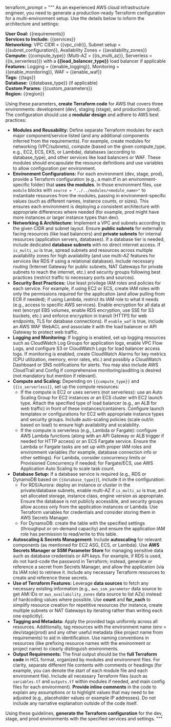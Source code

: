 terraform_prompt = """
As an experienced AWS cloud infrastructure engineer, you need to generate a production-ready Terraform configuration for a multi-environment setup. Use the details below to inform the architecture and settings:

**User Goal:** {{requirements}}  
**Services to Include:** {{services}}  
**Networking:** VPC CIDR = {{vpc_cidr}}, Subnet setup = {{subnet_configuration}}, Availability Zones = {{availability_zones}}  
**Compute:** {{compute_type}} (Multi-AZ = {{is_multi_az}}, Serverless = {{is_serverless}}) with a **{{load_balancer_type}}** load balancer if applicable  
**Features:** Logging = {{enable_logging}}, Monitoring = {{enable_monitoring}}, WAF = {{enable_waf}}  
**Tags:** {{tags}}  
**Database:** {{database_type}} (if applicable)  
**Custom Params:** {{custom_parameters}}  
**Region:** {{region}}

Using these parameters, **create Terraform code** for AWS that covers three environments: development (dev), staging (stage), and production (prod). The configuration should use a **modular design** and adhere to AWS best practices:

- **Modules and Reusability:** Define separate Terraform modules for each major component/service listed (and any additional components inferred from the requirements). For example, create modules for networking (VPC/subnets), compute (based on the given compute_type, e.g., EC2, ECS, EKS, or Lambda), databases (according to database_type), and other services like load balancers or WAF. These modules should encapsulate the resource definitions and use variables to allow configuration per environment.
- **Environment Configurations:** For each environment (dev, stage, prod), provide a Terraform configuration (e.g., a main.tf in an environment-specific folder) that **uses the modules**. In those environment files, use `module` blocks with `source = "../../modules/<module_name>"` to instantiate resources from the modules, passing in environment-specific values (such as different names, instance counts, or sizes). This ensures each environment is deploying a consistent architecture with appropriate differences where needed (for example, prod might have more instances or larger instance types than dev).
- **Networking & Architecture:** Implement a VPC and subnets according to the given CIDR and subnet layout. Ensure **public subnets** for externally facing resources (like load balancers) and **private subnets** for internal resources (application servers, databases). If a database tier is needed, include dedicated **database subnets** with no direct internet access. If `is_multi_az` is true, spread subnets and resources across multiple availability zones for high availability (and use multi-AZ features for services like RDS if using a relational database). Include necessary routing (Internet Gateway for public subnets, NAT Gateways for private subnets to reach the internet, etc.) and security groups following best practices (restrict traffic to necessary ports and sources).
- **Security Best Practices:** Use least privilege IAM roles and policies for each service. For example, if using EC2 or ECS, create IAM roles with only the permissions required for the application (and allow pulling from ECR if needed); if using Lambda, restrict its IAM role to what it needs (e.g., access to specific AWS services). Enable encryption for all data at rest (encrypt EBS volumes, enable RDS encryption, use SSE for S3 buckets, etc.) and enforce encryption in transit (HTTPS for web endpoints, TLS for database connections). If `enable_waf` is true, include an AWS WAF WebACL and associate it with the load balancer or API Gateway to protect web traffic.
- **Logging and Monitoring:** If logging is enabled, set up logging resources such as CloudWatch Log Groups for application logs, enable VPC Flow Logs, and configure S3 or CloudWatch Logs for load balancer access logs. If monitoring is enabled, create CloudWatch Alarms for key metrics (CPU utilization, memory, error rates, etc.) and possibly a CloudWatch Dashboard or SNS notifications for alerts. You may also include AWS CloudTrail and Config if comprehensive monitoring/auditing is desired (not mandatory but mention if relevant).
- **Compute and Scaling:** Depending on `{{compute_type}}` and `{{is_serverless}}`, set up the compute resources:
  - If the compute is EC2 or uses servers (not serverless): use an Auto Scaling Group for EC2 instances or an ECS cluster with EC2 launch type. Attach the specified type of load balancer (e.g., an ALB for web traffic) in front of these instances/containers. Configure launch templates or configurations for EC2 with appropriate instance types and security groups. Include auto-scaling policies (scale out/in based on load) to ensure high availability and scalability.
  - If the compute is serverless (e.g., Lambda or Fargate): configure AWS Lambda functions (along with an API Gateway or ALB trigger if needed for HTTP access) or an ECS Fargate service. Ensure the Lambda or Fargate tasks are set up with proper IAM roles and environment variables (for example, database connection info or other settings). For Lambda, consider concurrency limits or Provisioned Concurrency if needed; for Fargate/ECS, use AWS Application Auto Scaling to scale task count.
- **Database Setup:** If a database service is required (e.g., RDS or DynamoDB based on `{{database_type}}`), include it in the configuration:
  - For RDS/Aurora: deploy an instance or cluster in the private/database subnets, enable multi-AZ if `is_multi_az` is true, and set allocated storage, instance class, engine version as appropriate. Ensure the database is not publicly accessible, and security groups allow access only from the application instances or Lambda. Use Terraform variables for credentials and consider storing them in AWS Secrets Manager. 
  - For DynamoDB: create the table with the specified settings (throughput or on-demand capacity) and ensure the application IAM role has permission to read/write to this table.
- **Autoscaling & Secrets Management:** Include **autoscaling** for relevant components (as mentioned for EC2 ASG, ECS, or Lambda). Use **AWS Secrets Manager or SSM Parameter Store** for managing sensitive data such as database credentials or API keys. For example, if RDS is used, do not hard-code the password in Terraform; instead, generate or reference a secret from Secrets Manager, and allow the application (via its IAM role) to retrieve it. Include any necessary Terraform resources to create and reference these secrets.
- **Use of Terraform Features:** Leverage **data sources** to fetch any necessary existing information (e.g., `aws_ssm_parameter` data source to get AMI IDs or `aws_availability_zones` data source to list AZs) instead of hardcoding values where possible. Use **count** and **for_each** to simplify resource creation for repetitive resources (for instance, create multiple subnets or NAT Gateways by iterating rather than writing each one explicitly).
- **Tagging and Metadata:** Apply the provided tags uniformly across all resources. Additionally, tag resources with the environment name (env = dev/stage/prod) and any other useful metadata (like project name from requirements) to aid in identification. Use naming conventions in resources (like prefixing resource names with the environment or project name) to clearly distinguish environments.
- **Output Requirements:** The final output should be the **full Terraform code** in HCL format, organized by modules and environment files. For clarity, separate different file contents with comments or headings (for example, you can denote the start of each module file and each environment file). Include all necessary Terraform files (such as `variables.tf` and `outputs.tf` within modules if needed, and main config files for each environment). **Provide inline comments** in the code to explain any assumptions or to highlight values that may need to be adjusted (e.g., placeholder values or example IP addresses). Do not include any narrative explanation outside of the code itself.

Using these guidelines, **generate the Terraform configuration** for the dev, stage, and prod environments with the specified services and settings.
"""
